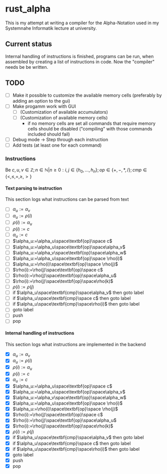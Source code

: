# rust_alpha

This is my attempt at writing a compiler for the Alpha-Notation used in my Systemnahe Informatik lecture at university.

## Current status

Internal handling of instructions is finished, programs can be run, when assembled by creating a list of instructions in code. Now the "compiler" needs be be written.

## TODO

- [ ] Make it possible to customize the available memory cells (preferably by adding an option to the gui)
- [ ] Make progamm work with GUI 
	- [ ] (Customization of available accumulators)
	- [ ] (Customization of available memory cells)
		- if no memory cells are set all commands that require memory cells should be disabled ("compiling" with those commands included should fail)	
- [ ] Debug mode -> Step through each instruction
- [ ] Add tests (at least one for each command)

### Instructions

Be $c,u,v\in\mathbb{Z};n\in\mathbb{N}|n\geq0:i,j\in\lbrace h_0,\ldots,h_n\rbrace;op\in\lbrace +,-,*,/\rbrace;cmp\in\lbrace <,\leq,=,\geq,>\rbrace$

#### Text parsing to instruction

This section logs what instructions can be parsed from text

- [ ] $\alpha_u:=\alpha_v$
- [ ] $\alpha_u:=\rho(i)$
- [ ] $\rho(i):=\alpha_u$
- [ ] $\rho(i):=c$
- [ ] $\alpha_u:=c$
- [ ] $\alpha_u:=\alpha_u\space\textbf{op}\space c$
- [ ] $\alpha_u:=\alpha_u\space\textbf{op}\space\alpha_v$
- [ ] $\alpha_u:=\alpha_v\space\textbf{op}\space\alpha_w$
- [ ] $\alpha_u:=\alpha_u\space\textbf{op}\space \rho(i)$
- [ ] $\alpha_u:=\rho(i)\space\textbf{op}\space \rho(j)$
- [ ] $\rho(i):=\rho(j)\space\textbf{op}\space c$
- [ ] $\rho(i):=\rho(j)\space\textbf{op}\space\alpha_u$
- [ ] $\rho(i):=\rho(j)\space\textbf{op}\space\rho(k)$
- [ ] $\rho(i):=\rho(j)$
- [ ] if $\alpha_u\space\textbf{cmp}\space\alpha_v$ then goto label
- [ ] if $\alpha_u\space\textbf{cmp}\space c$ then goto label
- [ ] if $\alpha_u\space\textbf{cmp}\space\rho(i)$ then goto label
- [ ] goto label 
- [ ] push 
- [ ] pop

#### Internal handling of instructions 

This section logs what instructions are implemented in the backend

- [X] $\alpha_u:=\alpha_v$
- [X] $\alpha_u:=\rho(i)$
- [X] $\rho(i):=\alpha_u$
- [X] $\rho(i):=c$
- [X] $\alpha_u:=c$
- [X] $\alpha_u:=\alpha_u\space\textbf{op}\space c$
- [X] $\alpha_u:=\alpha_u\space\textbf{op}\space\alpha_v$
- [X] $\alpha_u:=\alpha_v\space\textbf{op}\space\alpha_w$
- [X] $\alpha_u:=\alpha_u\space\textbf{op}\space \rho(i)$
- [X] $\alpha_u:=\rho(i)\space\textbf{op}\space \rho(j)$
- [X] $\rho(i):=\rho(j)\space\textbf{op}\space c$
- [X] $\rho(i):=\rho(j)\space\textbf{op}\space\alpha_u$
- [X] $\rho(i):=\rho(j)\space\textbf{op}\space\rho(k)$
- [X] $\rho(i):=\rho(j)$
- [X] if $\alpha_u\space\textbf{cmp}\space\alpha_v$ then goto label
- [X] if $\alpha_u\space\textbf{cmp}\space c$ then goto label
- [X] if $\alpha_u\space\textbf{cmp}\space\rho(i)$ then goto label
- [X] goto label 
- [X] push 
- [X] pop
